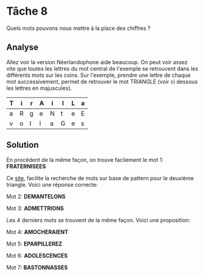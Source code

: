 # Tâche 8

Quels mots pouvons nous mettre à la place des chiffres ?

## Analyse

Allez voir la version Néerlandophone aide beaucoup. On peut voir assez vite que toutes les lettres du mot central de l'exemple se retrouvent dans les différents mots sur les coins.
Sur l'exemple, prendre une lettre de chaque mot successivement, permet de retrouver le mot TRIANGLE (voir ci dessous les lettres en majuscules).

| T | i | r | A | i | l | L | a |
| ---|---|---|---|---|---|---|---|
| a | R | g | e | N | t | e | E |
| v | o | I | l | a | G | e | s |

## Solution

En procédent de la même façon, on trouve facilement le mot 1: **FRATERNISEES**


Ce [site](https://www.dico-mots.fr), facilite la recherche de mots sur base de pattern pour le deuxième triangle. Voici une réponse correcte:

Mot 2: **DEMANTELONS**

Mot 3: **ADMETTRIONS**


Les 4 derniers mots se trouvent de la même façon. Voici une proposition:

Mot 4: **AMOCHERAIENT**

Mot 5: **EPARPILLEREZ**

Mot 6: **ADOLESCENCES**

Mot 7: **BASTONNASSES**
